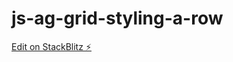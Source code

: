 # js-ag-grid-styling-a-row

[Edit on StackBlitz ⚡️](https://stackblitz.com/edit/js-ag-grid-styling-a-row)